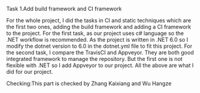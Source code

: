 Task 1.Add build framework and CI framework 

  For the whole project, I did the tasks in CI and static techniques which are the first two ones, adding the build framework and adding a CI framework to the project.
  For the first task, as our project uses c# language so the .NET workflow is recommended. 
  As the project is written in .NET 6.0 so I modify the dotnet version to 6.0 in the dotnet.yml file to fit this project.
  For the second task, I compare the TravisCI and Appveyor. They are both good integrated framework to manage the repository. 
  But the first one is not flexible with .NET so I add Appveyor to our project.
  All the above are what I did for our project.

Checking:This part is checked by Zhang Kaixiang and Wu Hangze
